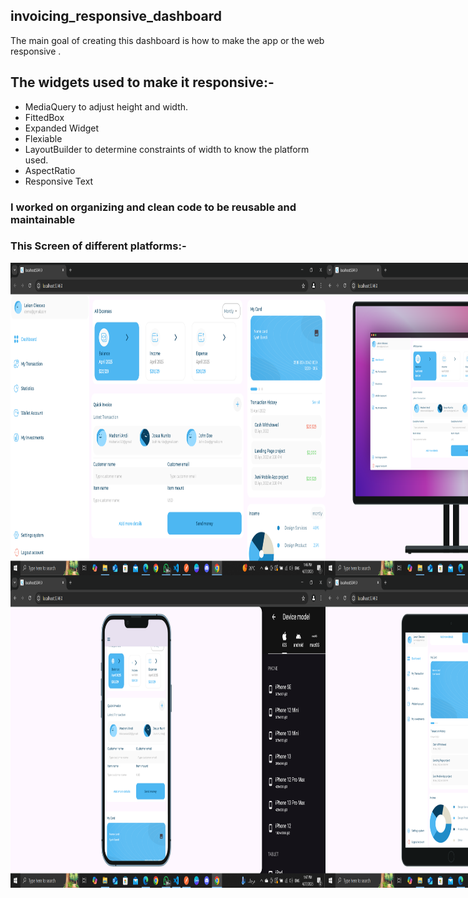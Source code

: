 ## invoicing_responsive_dashboard
 The main goal of creating this dashboard is how to make the app or the web responsive .
 ## The widgets used to make it responsive:-
  - MediaQuery to adjust height and width.
  - FittedBox
  - Expanded Widget
  - Flexiable
  - LayoutBuilder to determine constraints of width to know the platform used.
  - AspectRatio
  - Responsive Text
  
### I worked on organizing and clean code to be reusable and maintainable

### This Screen of different platforms:-
  <div style= "display: flex; flex-direction: row;">
 <img src="https://github.com/DuaaBaroni/invocing_dashboard/blob/main/lib/screenshots/desktop.png" height ="500">
 <img src="https://github.com/DuaaBaroni/invocing_dashboard/blob/main/lib/screenshots/desktop_mac.png" height ="500">
 </div>

   <div style= "display: flex; flex-direction: row;">
 <img src="https://github.com/DuaaBaroni/invocing_dashboard/blob/main/lib/screenshots/mobile.png" height ="500">
 <img src="https://github.com/DuaaBaroni/invocing_dashboard/blob/main/lib/screenshots/tablet.png" height ="500">
 </div>
  

